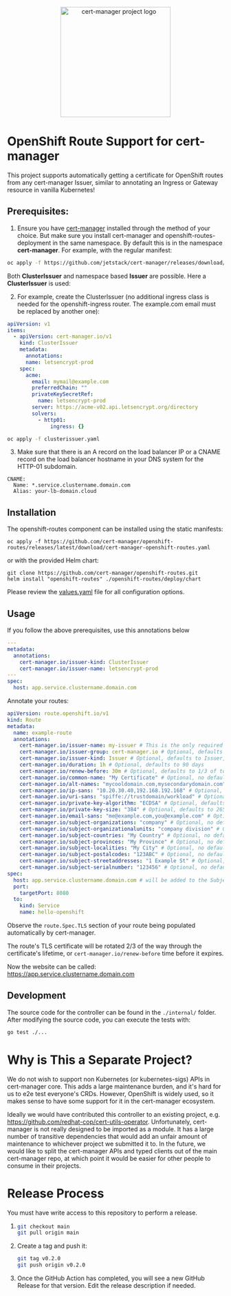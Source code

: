<p align="center">
  <img src="https://raw.githubusercontent.com/cert-manager/cert-manager/d53c0b9270f8cd90d908460d69502694e1838f5f/logo/logo-small.png" height="256" width="256" alt="cert-manager project logo" />
</p>

# OpenShift Route Support for cert-manager

This project supports automatically getting a certificate for
OpenShift routes from any cert-manager Issuer, similar to annotating
an Ingress or Gateway resource in vanilla Kubernetes!

## Prerequisites:

1. Ensure you have [cert-manager](https://github.com/cert-manager/cert-manager) installed
   through the method of your choice. But make sure you install cert-manager and openshift-routes-deployment in the same namespace. By default this is in the namespace **cert-manager**.
   For example, with the regular manifest:

```sh
oc apply -f https://github.com/jetstack/cert-manager/releases/download/v1.12.6/cert-manager.yaml
```

Both **ClusterIssuer** and namespace based **Issuer** are possible. Here a **ClusterIssuer** is used:

2. For example, create the ClusterIssuer (no additional ingress class is needed for the openshift-ingress router. The example.com email must be replaced by another one):

```yaml
apiVersion: v1
items:
  - apiVersion: cert-manager.io/v1
    kind: ClusterIssuer
    metadata:
      annotations:
      name: letsencrypt-prod
    spec:
      acme:
        email: mymail@example.com
        preferredChain: ""
        privateKeySecretRef:
          name: letsencrypt-prod
        server: https://acme-v02.api.letsencrypt.org/directory
        solvers:
          - http01:
              ingress: {}
```

```sh
oc apply -f clusterissuer.yaml
```

3. Make sure that there is an A record on the load balancer IP or a CNAME record on the load balancer hostname in your DNS system for the HTTP-01 subdomain.

```
CNAME:
  Name: *.service.clustername.domain.com
  Alias: your-lb-domain.cloud
```

## Installation

The openshift-routes component can be installed using the static manifests:

```shell
oc apply -f https://github.com/cert-manager/openshift-routes/releases/latest/download/cert-manager-openshift-routes.yaml
```

or with the provided Helm chart:

```shell
git clone https://github.com/cert-manager/openshift-routes.git
helm install "openshift-routes" ./openshift-routes/deploy/chart
```

Please review the [values.yaml](./deploy/chart/values.yaml) file for all configuration options.

## Usage

If you follow the above prerequisites, use this annotations below

```yaml
---
metadata:
  annotations:
    cert-manager.io/issuer-kind: ClusterIssuer
    cert-manager.io/issuer-name: letsencrypt-prod
---
spec:
  host: app.service.clustername.domain.com
```

Annotate your routes:

```yaml
apiVersion: route.openshift.io/v1
kind: Route
metadata:
  name: example-route
  annotations:
    cert-manager.io/issuer-name: my-issuer # This is the only required annotation
    cert-manager.io/issuer-group: cert-manager.io # Optional, defaults to cert-manager.io
    cert-manager.io/issuer-kind: Issuer # Optional, defaults to Issuer, could be ClusterIssuer or an External Issuer
    cert-manager.io/duration: 1h # Optional, defaults to 90 days
    cert-manager.io/renew-before: 30m # Optional, defaults to 1/3 of total certificate duration.
    cert-manager.io/common-name: "My Certificate" # Optional, no default.
    cert-manager.io/alt-names: "mycooldomain.com,mysecondarydomain.com" # Optional, no default
    cert-manager.io/ip-sans: "10.20.30.40,192.168.192.168" # Optional, no default
    cert-manager.io/uri-sans: "spiffe://trustdomain/workload" # Optional, no default
    cert-manager.io/private-key-algorithm: "ECDSA" # Optional, defaults to RSA
    cert-manager.io/private-key-size: "384" # Optional, defaults to 265 for ECDSA and 2048 for RSA
    cert-manager.io/email-sans: "me@example.com,you@example.com" # Optional, no default
    cert-manager.io/subject-organizations: "company" # Optional, no default
    cert-manager.io/subject-organizationalunits: "company division" # Optional, no default
    cert-manager.io/subject-countries: "My Country" # Optional, no default
    cert-manager.io/subject-provinces: "My Province" # Optional, no default
    cert-manager.io/subject-localities: "My City" # Optional, no default
    cert-manager.io/subject-postalcodes: "123ABC" # Optional, no default
    cert-manager.io/subject-streetaddresses: "1 Example St" # Optional, no default
    cert-manager.io/subject-serialnumber: "123456" # Optional, no default
spec:
  host: app.service.clustername.domain.com # will be added to the Subject Alternative Names of the CertificateRequest
  port:
    targetPort: 8080
  to:
    kind: Service
    name: hello-openshift
```

Observe the `route.Spec.TLS` section of your route being populated automatically by cert-manager.

The route's TLS certificate will be rotated 2/3 of the way through the certificate's lifetime, or
`cert-manager.io/renew-before` time before it expires.

Now the website can be called: https://app.service.clustername.domain.com

## Development

The source code for the controller can be found in the `./internal/` folder.
After modifying the source code, you can execute the tests with:

```sh
go test ./...
```

# Why is This a Separate Project?

We do not wish to support non Kubernetes (or kubernetes-sigs) APIs in cert-manager core. This adds
a large maintenance burden, and it's hard for us to e2e test everyone's CRDs. However, OpenShift is
widely used, so it makes sense to have some support for it in the cert-manager ecosystem.

Ideally we would have contributed this controller to an existing project, e.g.
https://github.com/redhat-cop/cert-utils-operator. Unfortunately, cert-manager is not really designed
to be imported as a module. It has a large number of transitive dependencies that would add an unfair
amount of maintenance to whichever project we submitted it to. In the future, we would like to split
the cert-manager APIs and typed clients out of the main cert-manager repo, at which point it would be
easier for other people to consume in their projects.

# Release Process

You must have write access to this repository to perform a release.

1. ```bash
   git checkout main
   git pull origin main
   ```

2. Create a tag and push it:

   ```bash
   git tag v0.2.0
   git push origin v0.2.0
   ```

3. Once the GitHub Action has completed, you will see a new GitHub Release for
   that version. Edit the release description if needed.
